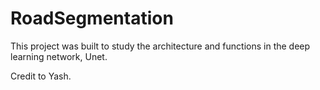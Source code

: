 # RoadSegmentation

This project was built to study the architecture and functions in the deep learning network, Unet.

Credit to Yash.
